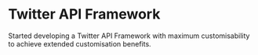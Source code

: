 # Twitter API Framework
Started developing a Twitter API Framework with maximum customisability to achieve extended customisation benefits.
